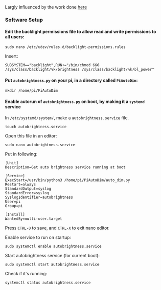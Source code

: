 Largly influenced by the work done [here](https://github.com/dandydanny/PiAutoDim)

### Software Setup
#### Edit the backlight permissions file to allow read and write permissions to all users:

`sudo nano /etc/udev/rules.d/backlight-permissions.rules`

Insert:

`SUBSYSTEM=="backlight",RUN+="/bin/chmod 666 /sys/class/backlight/%k/brightness /sys/class/backlight/%k/bl_power"`

#### Put `autobrightness.py` on your pi, in a directory called `PiAutoDim`:

`mkdir /home/pi/PiAutoDim`

#### Enable autorun of `autobrightness.py` on boot, by making it a `systemd` service

In `/etc/systemd/system/`, make a `autobrightness.service` file.

`touch autobrightness.service`

Open this file in an editor:

`sudo nano autobrightness.service`

Put in following:
```
[Unit]
Description=Get auto brightness service running at boot

[Service]
ExecStart=/usr/bin/python3 /home/pi/PiAutoDim/auto_dim.py
Restart=always
StandardOutput=syslog
StandardError=syslog
SyslogIdentifier=autobrightness
User=pi
Group=pi

[Install]
WantedBy=multi-user.target
```

Press `CTRL-O` to save, and `CTRL-X` to exit nano editor.

Enable service to run on startup:

`sudo systemctl enable autobrightness.service`

Start autobrightness service (for current boot):

`sudo systemctl start autobrightness.service`

Check if it's running:

`systemctl status autobrightness.service`
